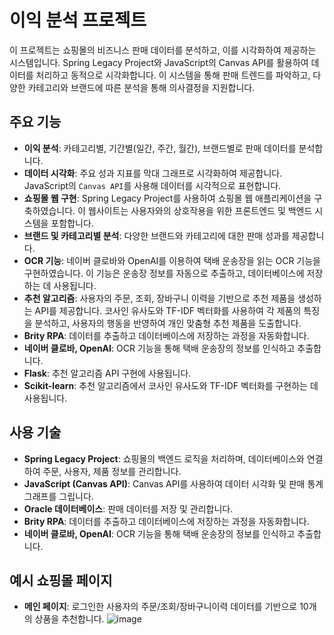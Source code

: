 # 이익 분석 프로젝트

이 프로젝트는 쇼핑몰의 비즈니스 판매 데이터를 분석하고, 이를 시각화하여 제공하는 시스템입니다. Spring Legacy Project와 JavaScript의 Canvas API를 활용하여 데이터를 처리하고 동적으로 시각화합니다. 이 시스템을 통해 판매 트렌드를 파악하고, 다양한 카테고리와 브랜드에 따른 분석을 통해 의사결정을 지원합니다.

## 주요 기능

- **이익 분석**: 카테고리별, 기간별(일간, 주간, 월간), 브랜드별로 판매 데이터를 분석합니다.
- **데이터 시각화**: 주요 성과 지표를 막대 그래프로 시각화하여 제공합니다. JavaScript의 `Canvas API`를 사용해 데이터를 시각적으로 표현합니다.
- **쇼핑몰 웹 구현**: Spring Legacy Project를 사용하여 쇼핑몰 웹 애플리케이션을 구축하였습니다. 이 웹사이트는 사용자와의 상호작용을 위한 프론트엔드 및 백엔드 시스템을 포함합니다.
- **브랜드 및 카테고리별 분석**: 다양한 브랜드와 카테고리에 대한 판매 성과를 제공합니다.
- **OCR 기능**: 네이버 클로바와 OpenAI를 이용하여 택배 운송장을 읽는 OCR 기능을 구현하였습니다. 이 기능은 운송장 정보를 자동으로 추출하고, 데이터베이스에 저장하는 데 사용됩니다.
- **추천 알고리즘**: 사용자의 주문, 조회, 장바구니 이력을 기반으로 추천 제품을 생성하는 API를 제공합니다. 코사인 유사도와 TF-IDF 벡터화를 사용하여 각 제품의 특징을 분석하고, 사용자의 행동을 반영하여 개인 맞춤형 추천 제품을 도출합니다.
- **Brity RPA**: 데이터를 추출하고 데이터베이스에 저장하는 과정을 자동화합니다.
- **네이버 클로바, OpenAI**: OCR 기능을 통해 택배 운송장의 정보를 인식하고 추출합니다.
- **Flask**: 추천 알고리즘 API 구현에 사용됩니다.
- **Scikit-learn**: 추천 알고리즘에서 코사인 유사도와 TF-IDF 벡터화를 구현하는 데 사용됩니다.

## 사용 기술

- **Spring Legacy Project**: 쇼핑몰의 백엔드 로직을 처리하며, 데이터베이스와 연결하여 주문, 사용자, 제품 정보를 관리합니다.
- **JavaScript (Canvas API)**: Canvas API를 사용하여 데이터 시각화 및 판매 통계 그래프를 그립니다.
- **Oracle 데이터베이스**: 판매 데이터를 저장 및 관리합니다.
- **Brity RPA**: 데이터를 추출하고 데이터베이스에 저장하는 과정을 자동화합니다.
- **네이버 클로바, OpenAI**: OCR 기능을 통해 택배 운송장의 정보를 인식하고 추출합니다.

## 예시 쇼핑몰 페이지

- **메인 페이지**: 로그인한 사용자의 주문/조회/장바구니이력 데이터를 기반으로 10개의 상품을 추천합니다.
![image](https://github.com/user-attachments/assets/8c46637f-e13a-421a-883d-cc1944b4da38)
